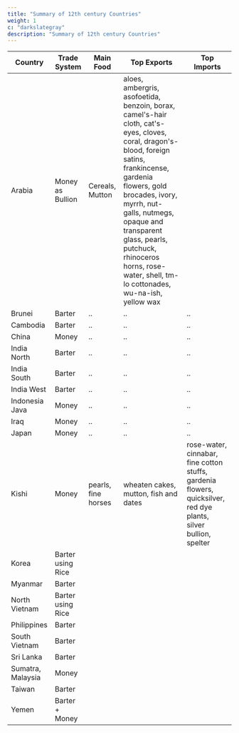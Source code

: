 ```yaml
---
title: "Summary of 12th century Countries"
weight: 1
c: "darkslategray"
description: "Summary of 12th century Countries"
---
```



Country | Trade System | Main Food | Top Exports | Top Imports
--- | --- | --- | --- | ---
Arabia | Money as Bullion | Cereals, Mutton | aloes, ambergris, asofoetida, benzoin, borax, camel's-hair cloth, cat's-eyes,  cloves, coral, dragon's-blood, foreign satins, frankincense, gardenia flowers, gold brocades, ivory, myrrh, nut-galls, nutmegs, opaque and transparent glass, pearls, putchuck, rhinoceros horns, rose-water, shell, tm-lo cottonades, wu-na-ish,  yellow wax
Brunei | Barter | .. | .. | ..
Cambodia | Barter | .. | .. | ..
China | Money | .. | .. | ..
India North | Barter | .. | .. | ..
India South | Barter | .. | .. | ..
India West | Barter | .. | .. | ..
Indonesia Java | Money | .. | .. | ..
Iraq | Money | .. | .. | ..
Japan | Money | .. | .. | ..
Kishi | Money | pearls, fine horses | wheaten cakes, mutton, fish and dates | rose-water, cinnabar, fine cotton stuffs, gardenia flowers, quicksilver, red dye plants, silver bullion, spelter 
Korea | Barter using Rice
Myanmar | Barter
North Vietnam | Barter using Rice
Philippines | Barter
South Vietnam | Barter 
Sri Lanka | Barter
Sumatra, Malaysia | Money
Taiwan | Barter
Yemen | Barter + Money


